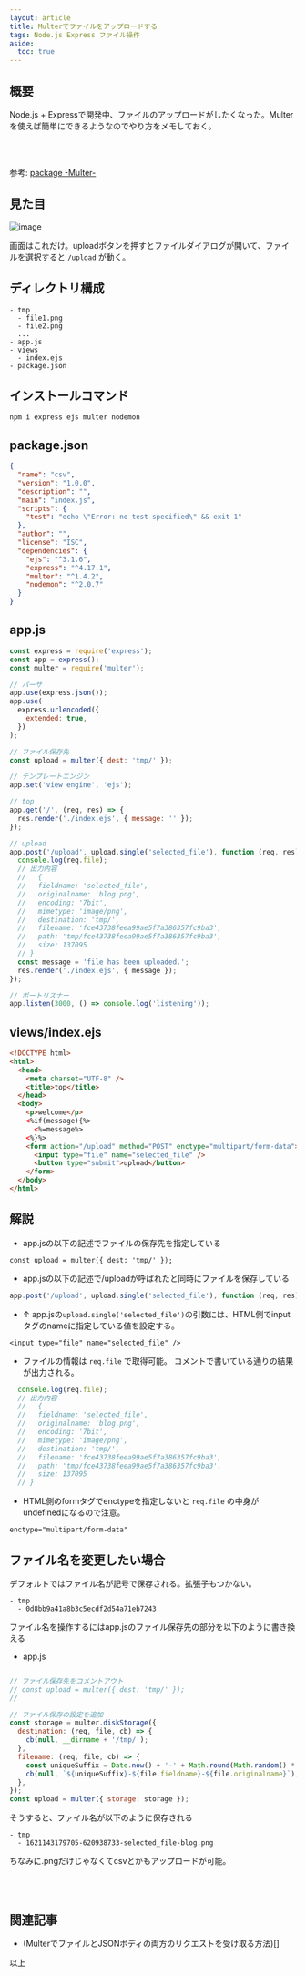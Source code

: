 ```yaml
---
layout: article
title: Multerでファイルをアップロードする
tags: Node.js Express ファイル操作
aside:
  toc: true
---
```


## 概要

Node.js + Expressで開発中、ファイルのアップロードがしたくなった。Multerを使えば簡単にできるようなのでやり方をメモしておく。

<br/>
<br/>

参考:
[package -Multer-](https://www.npmjs.com/package/multer)


## 見た目
![image](https://user-images.githubusercontent.com/44778704/118387102-3571ea00-b657-11eb-8e25-a3b481c82cf5.png)

画面はこれだけ。uploadボタンを押すとファイルダイアログが開いて、ファイルを選択すると `/upload` が動く。

## ディレクトリ構成
```
- tmp
  - file1.png
  - file2.png
  ...
- app.js
- views
  - index.ejs
- package.json
```

## インストールコマンド
```
npm i express ejs multer nodemon
```


## package.json
```json
{
  "name": "csv",
  "version": "1.0.0",
  "description": "",
  "main": "index.js",
  "scripts": {
    "test": "echo \"Error: no test specified\" && exit 1"
  },
  "author": "",
  "license": "ISC",
  "dependencies": {
    "ejs": "^3.1.6",
    "express": "^4.17.1",
    "multer": "^1.4.2",
    "nodemon": "^2.0.7"
  }
}
````


## app.js

```js
const express = require('express');
const app = express();
const multer = require('multer');

// パーサ
app.use(express.json());
app.use(
  express.urlencoded({
    extended: true,
  })
);

// ファイル保存先
const upload = multer({ dest: 'tmp/' });

// テンプレートエンジン
app.set('view engine', 'ejs');

// top
app.get('/', (req, res) => {
  res.render('./index.ejs', { message: '' });
});

// upload
app.post('/upload', upload.single('selected_file'), function (req, res) {
  console.log(req.file);
  // 出力内容
  //   {
  //   fieldname: 'selected_file',
  //   originalname: 'blog.png',
  //   encoding: '7bit',
  //   mimetype: 'image/png',
  //   destination: 'tmp/',
  //   filename: 'fce43738feea99ae5f7a386357fc9ba3',
  //   path: 'tmp/fce43738feea99ae5f7a386357fc9ba3',
  //   size: 137095
  // }
  const message = 'file has been uploaded.';
  res.render('./index.ejs', { message });
});

// ポートリスナー
app.listen(3000, () => console.log('listening'));
```


## views/index.ejs

```html
<!DOCTYPE html>
<html>
  <head>
    <meta charset="UTF-8" />
    <title>top</title>
  </head>
  <body>
    <p>welcome</p>
    <%if(message){%>
      <%=message%>
    <%}%>
    <form action="/upload" method="POST" enctype="multipart/form-data">
      <input type="file" name="selected_file" />
      <button type="submit">upload</button>
    </form>
  </body>
</html>

```


## 解説

- app.jsの以下の記述でファイルの保存先を指定している

```
const upload = multer({ dest: 'tmp/' });
```

- app.jsの以下の記述で/uploadが呼ばれたと同時にファイルを保存している
```js
app.post('/upload', upload.single('selected_file'), function (req, res) {
```

- ↑ app.jsの`upload.single('selected_file')`の引数には、HTML側でinputタグのnameに指定している値を設定する。
```
<input type="file" name="selected_file" />
```

- ファイルの情報は `req.file` で取得可能。
コメントで書いている通りの結果が出力される。

```js
  console.log(req.file);
  // 出力内容
  //   {
  //   fieldname: 'selected_file',
  //   originalname: 'blog.png',
  //   encoding: '7bit',
  //   mimetype: 'image/png',
  //   destination: 'tmp/',
  //   filename: 'fce43738feea99ae5f7a386357fc9ba3',
  //   path: 'tmp/fce43738feea99ae5f7a386357fc9ba3',
  //   size: 137095
  // }
```

- HTML側のformタグでenctypeを指定しないと `req.file` の中身がundefinedになるので注意。
```
enctype="multipart/form-data"
```


## ファイル名を変更したい場合
デフォルトではファイル名が記号で保存される。拡張子もつかない。
```
- tmp
  - 0d8bb9a41a8b3c5ecdf2d54a71eb7243
```

ファイル名を操作するにはapp.jsのファイル保存先の部分を以下のように書き換える
- app.js

```js

// ファイル保存先をコメントアウト
// const upload = multer({ dest: 'tmp/' });
//

// ファイル保存の設定を追加
const storage = multer.diskStorage({
  destination: (req, file, cb) => {
    cb(null, __dirname + '/tmp/');
  },
  filename: (req, file, cb) => {
    const uniqueSuffix = Date.now() + '-' + Math.round(Math.random() * 1e9);
    cb(null, `${uniqueSuffix}-${file.fieldname}-${file.originalname}`);
  },
});
const upload = multer({ storage: storage });
```

そうすると、ファイル名が以下のように保存される
```
- tmp
  - 1621143179705-620938733-selected_file-blog.png
```

ちなみに.pngだけじゃなくてcsvとかもアップロードが可能。

<br/>
<br/>


## 関連記事
- (MulterでファイルとJSONボディの両方のリクエストを受け取る方法)[]

以上

